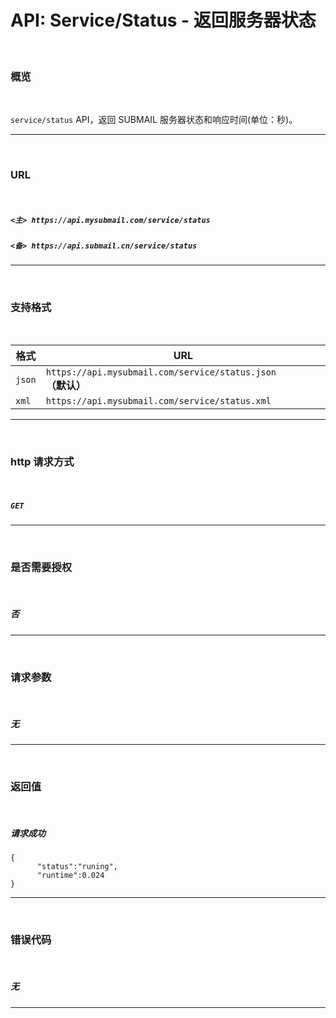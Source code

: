 # API: Service/Status - 返回服务器状态

<br>

### **概览**

<br>

`service/status` API，返回 SUBMAIL 服务器状态和响应时间(单位：秒)。

---

<br>

### **URL**

<br>

##### `<主> https://api.mysubmail.com/service/status`

##### `<备> https://api.submail.cn/service/status`

---

<br>

### **支持格式**

<br>

| 格式   | URL                                                          |
| ------ | ------------------------------------------------------------ |
| `json` | `https://api.mysubmail.com/service/status.json `**（默认）** |
| `xml`  | `https://api.mysubmail.com/service/status.xml`               |

---
<br>

### **http 请求方式**

<br>

##### **`GET`**

---

<br>

### **是否需要授权**

<br>

##### 否

---
<br>

### **请求参数**

<br>

##### 无

---

<br>

### **返回值**

<br>



##### 请求成功


```
{
      "status":"runing",
      "runtime":0.024
}
```

------

<br>

### **错误代码**

<br>

##### 无

---